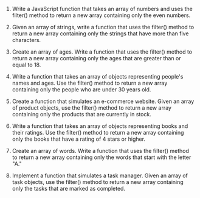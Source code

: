 1. Write a JavaScript function that takes an array of numbers and uses the filter() method to return a new array containing only the even numbers.

2. Given an array of strings, write a function that uses the filter() method to return a new array containing only the strings that have more than five characters.

3. Create an array of ages. Write a function that uses the filter() method to return a new array containing only the ages that are greater than or equal to 18.

4. Write a function that takes an array of objects representing people's names and ages. Use the filter() method to return a new array containing only the people who are under 30 years old.

5. Create a function that simulates an e-commerce website. Given an array of product objects, use the filter() method to return a new array containing only the products that are currently in stock.

6. Write a function that takes an array of objects representing books and their ratings. Use the filter() method to return a new array containing only the books that have a rating of 4 stars or higher.

7. Create an array of words. Write a function that uses the filter() method to return a new array containing only the words that start with the letter "A."

8. Implement a function that simulates a task manager. Given an array of task objects, use the filter() method to return a new array containing only the tasks that are marked as completed.